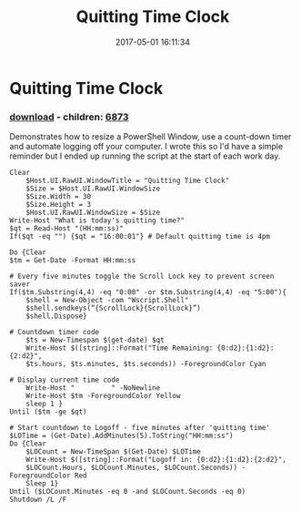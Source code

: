 ﻿---
pid:            6872
poster:         Dan In Philly
title:          Quitting Time Clock
date:           2017-05-01 16:11:34
format:         posh
parent:         0
parent:         0
children:       6873
---

# Quitting Time Clock

### [download](6872.ps1) - children: [6873](6873.md)

Demonstrates how to resize a PowerShell Window, use a count-down timer and automate logging off your computer.  I wrote this so I'd have a simple reminder but I ended up running the script at the start of each work day.

```posh
Clear
    $Host.UI.RawUI.WindowTitle = "Quitting Time Clock"
    $Size = $Host.UI.RawUI.WindowSize
    $Size.Width = 30
    $Size.Height = 3
    $Host.UI.RawUI.WindowSize = $Size
Write-Host "What is today's quitting time?"
$qt = Read-Host "(HH:mm:ss)"
If($qt -eq "") {$qt = "16:00:01"} # Default quitting time is 4pm

Do {Clear
$tm = Get-Date -Format HH:mm:ss

# Every five minutes toggle the Scroll Lock key to prevent screen saver
If($tm.Substring(4,4) -eq "0:00" -or $tm.Substring(4,4) -eq "5:00"){
    $shell = New-Object -com "Wscript.Shell"
    $shell.sendkeys(“{ScrollLock}{ScrollLock}”)
    $shell.Dispose}

# Countdown timer code
    $ts = New-Timespan $(get-date) $qt
    Write-Host $([string]::Format("Time Remaining: {0:d2}:{1:d2}:{2:d2}",
    $ts.hours, $ts.minutes, $ts.seconds)) -ForegroundColor Cyan

# Display current time code
    Write-Host "         " -NoNewline
    Write-Host $tm -ForegroundColor Yellow
    sleep 1 }
Until ($tm -ge $qt)

# Start countdown to Logoff - five minutes after 'quitting time'
$LOTime = (Get-Date).AddMinutes(5).ToString("HH:mm:ss")
Do {Clear
    $LOCount = New-TimeSpan $(Get-Date) $LOTime
    Write-Host $([string]::Format("Logoff in: {0:d2}:{1:d2}:{2:d2}",
    $LOCount.Hours, $LOCount.Minutes, $LOCount.Seconds)) -ForegroundColor Red
    Sleep 1}
Until ($LOCount.Minutes -eq 0 -and $LOCount.Seconds -eq 0)
Shutdown /L /F

```
